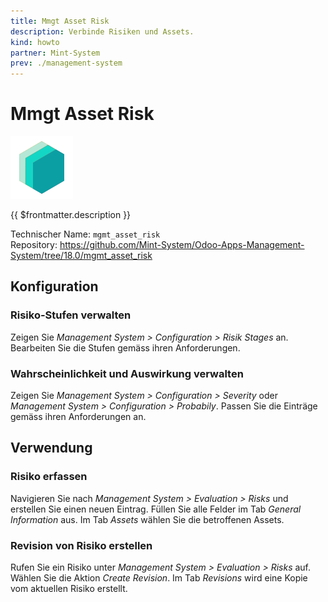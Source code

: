 ```yaml
---
title: Mmgt Asset Risk
description: Verbinde Risiken und Assets.
kind: howto
partner: Mint-System
prev: ./management-system
---
```


# Mmgt Asset Risk
![icon_oms_box](attachments/icons_odoo_mint_system.png)

{{ $frontmatter.description }}

Technischer Name: `mgmt_asset_risk`\
Repository: <https://github.com/Mint-System/Odoo-Apps-Management-System/tree/18.0/mgmt_asset_risk>

## Konfiguration

### Risiko-Stufen verwalten

Zeigen Sie *Management System > Configuration > Risik Stages* an. Bearbeiten Sie die Stufen gemäss ihren Anforderungen.

### Wahrscheinlichkeit und Auswirkung verwalten

Zeigen Sie *Management System > Configuration > Severity* oder *Management System > Configuration > Probabily*. Passen Sie die Einträge gemäss ihren Anforderungen an.

## Verwendung

### Risiko erfassen

Navigieren Sie nach *Management System > Evaluation > Risks* und erstellen Sie einen neuen Eintrag. Füllen Sie alle Felder im Tab *General Information* aus. Im Tab *Assets* wählen Sie die betroffenen Assets.

### Revision von Risiko erstellen

Rufen Sie ein Risiko unter *Management System > Evaluation > Risks*  auf. Wählen Sie die Aktion *Create Revision*. Im Tab *Revisions* wird eine Kopie vom aktuellen Risiko erstellt.
